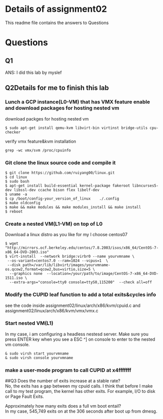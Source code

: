 # Details of assignment02
This readme file contains the answers to Questions

# Questions

## Q1
ANS: I did this lab by myslef  
## Q2Details for me to finish this lab  

### Lunch a GCP instance(L0-VM) that has VMX feature enable and download packages for hosting nested vm

download packges for hosting nested vm   
```
$ sudo apt-get install qemu-kvm libvirt-bin virtinst bridge-utils cpu-checker
```
verify vmx feature&kvm installation
```
grep -wc vmx/svm /proc/cpuinfo
```


### Git clone the linux source code and compile it  

```
$ git clone https://github.com/ruiyang00/linux.git
$ cd linux
$ sudo bash
$ apt-get install build-essential kernel-package fakeroot libncurses5-dev libssl-dev ccache bison flex libelf-dev 
$ uname -a
$ cp /boot/config-your_version_of_linux    ./.config
$ make oldconfig
$ make && make modules && make modules_install && make install
$ reboot
```
### Create a nested VM(L1-VM) on top of L0
Download a linux distro as you like for my I choose centos07
```
$ wget "http://mirrors.ocf.berkeley.edu/centos/7.8.2003/isos/x86_64/CentOS-7-x86_64-DVD-2003.iso"
$ virt-install  --network bridge:virbr0 --name yourvmname \
 --os-variant=centos7.0 --ram=1024 --vcpus=1  \
 --disk path=/var/lib/libvirt/images/yourvmname-os.qcow2,format=qcow2,bus=virtio,size=5 \
  --graphics none  --location=/your/path/to/image/CentOS-7-x86_64-DVD-1511.iso \
  --extra-args="console=tty0 console=ttyS0,115200"  --check all=off
```   
### Modify the CUPID leaf function to add a total exits&cycles info
see the code inside assignment02/linux/arch/x86/kvm/cpuid.c and assignment02/linux/arch/x86/kvm/vmx/vmx.c

### Start nested VM(L1)
In my case, i am configuring a headless nestesd server. Make sure you press ENTER key when you see a ESC ^]
on console to enter to the nested vm console.
```
& sudo virsh start yourvmname 
& sudo virsh console yourvmname
```
### make a user-mode program to call CUPID at x4fffffff

##Q3
Does the number of exits increase at a stable rate?  
No, the exits has a gap between my cpuid calls. I think that before I make call to my test program, the kernel has other exits. For example, I/O to disk or Page Fault Exits.

Approximately how many exits does a full vm boot entail?  
In my case, 545,749 exits on at the 306 seconds after boot up from dmesg.

   



